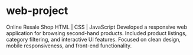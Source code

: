 # web-project
Online Resale Shop HTML | CSS | JavaScript Developed a responsive web application for browsing second-hand products. Included product listings, category filtering, and interactive UI features. Focused on clean design, mobile responsiveness, and front-end functionality.
